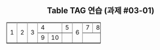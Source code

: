 <html>
  <head>
        <title>Table TAG 연습</title>
  </head>
  <body>
    <section>
      <center>
        <h1> Table TAG 연습 (과제 #03-01) </h1>
      </center>
      <article>
        <table border="1" style="width:50%">
          <tr>
            <td colspan="4" rowspan="4">1</td>
            <td colspan="4" rowspan="4">2</td>
          </tr>
          <tr>
            <td colspan="4" rowspan="4">3</td>
            <td colspan="2" rowspan="2">4</td>
            <td colspan="2" rowspan="2">5</td>
          </tr>
          <tr>
            <td colspan="2" rowspan="2">6</td>
            <td>7</td>
            <td>8</td>
          </tr>
          <tr>
            <td>9</td>
            <td>10</td>
          </tr>
        </table>
      </article>
    </section>
  </body>
</html>
